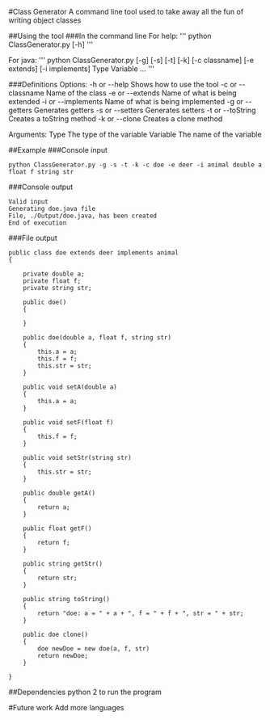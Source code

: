 #Class Generator
A command line tool used to take away all the fun of writing object classes

##Using the tool
###In the command line
For help:
'''
python ClassGenerator.py [-h]
'''

For java:
'''
python ClassGenerator.py [-g] [-s] [-t] [-k] [-c classname] [-e extends] [-i implements] Type Variable ...
'''

###Definitions
Options:
    -h or --help            Shows how to use the tool
    -c or --classname       Name of the class
    -e or --extends         Name of what is being extended
    -i or --implements      Name of what is being implemented
    -g or --getters         Generates getters
    -s or --setters         Generates setters
    -t or --toString        Creates a toString method
    -k or --clone           Creates a clone method

Arguments:
    Type            The type of the variable
    Variable        The name of the variable

##Example
###Console input
```
python ClassGenerator.py -g -s -t -k -c doe -e deer -i animal double a float f string str
```

###Console output
```
Valid input
Generating doe.java file
File, ./Output/doe.java, has been created
End of execution
```

###File output
```
public class doe extends deer implements animal
{

	private double a;
	private float f;
	private string str;

	public doe()
	{

	}

	public doe(double a, float f, string str)
	{
		this.a = a;
		this.f = f;
		this.str = str;
	}

	public void setA(double a)
	{
		this.a = a;
	}

	public void setF(float f)
	{
		this.f = f;
	}

	public void setStr(string str)
	{
		this.str = str;
	}

	public double getA()
	{
		return a;
	}

	public float getF()
	{
		return f;
	}

	public string getStr()
	{
		return str;
	}

	public string toString()
	{
		return "doe: a = " + a + ", f = " + f + ", str = " + str;
	}

	public doe clone()
	{
		doe newDoe = new doe(a, f, str)
		return newDoe;
	}

}
```

##Dependencies
python 2 to run the program

#Future work
Add more languages
